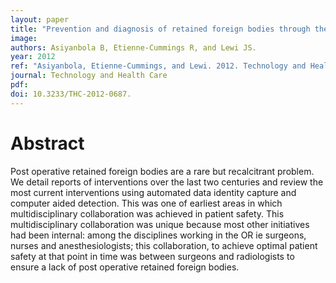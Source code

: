 ```yaml
---
layout: paper
title: "Prevention and diagnosis of retained foreign bodies through the years: past, present, and future technologies"
image:
authors: Asiyanbola B, Etienne-Cummings R, and Lewi JS.
year: 2012
ref: "Asiyanbola, Etienne-Cummings, and Lewi. 2012. Technology and Health Care vol. 20, no. 5: 379-386."
journal: Technology and Health Care
pdf:
doi: 10.3233/THC-2012-0687.
---
```


# Abstract
Post operative retained foreign bodies are a rare but recalcitrant problem. We detail reports of interventions over the last two centuries and review the most current interventions using automated data identity capture and computer aided detection. This was one of earliest areas in which multidisciplinary collaboration was achieved in patient safety. This multidisciplinary collaboration was unique because most other initiatives had been internal: among the disciplines working in the OR ie surgeons, nurses and anesthesiologists; this collaboration, to achieve optimal patient safety at that point in time was between surgeons and radiologists to ensure a lack of post operative retained foreign bodies.
